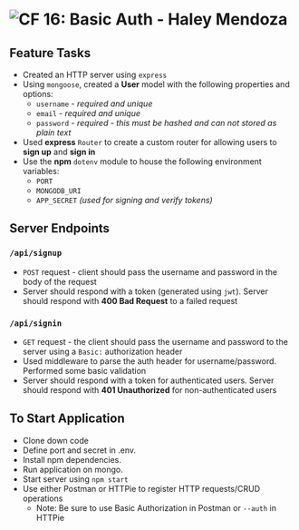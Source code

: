 ![CF](https://camo.githubusercontent.com/70edab54bba80edb7493cad3135e9606781cbb6b/687474703a2f2f692e696d6775722e636f6d2f377635415363382e706e67) 16: Basic Auth - Haley Mendoza
===

## Feature Tasks

* Created an HTTP server using `express`
* Using `mongoose`, created a **User** model with the following properties and options:
  * `username` - *required and unique*
  * `email` - *required and unique*
  * `password` - *required - this must be hashed and can not stored as plain text*
* Used **express** `Router` to create a custom router for allowing users to **sign up** and **sign in**
* Use the **npm** `dotenv` module to house the following environment variables:
  * `PORT`
  * `MONGODB_URI`
  * `APP_SECRET` *(used for signing and verify tokens)*

## Server Endpoints
### `/api/signup`
* `POST` request - client should pass the username and password in the body of the request
* Server should respond with a token (generated using `jwt`). Server should respond with **400 Bad Request** to a failed request

### `/api/signin`
* `GET` request - the client should pass the username and password to the server using a `Basic:` authorization header
* Used middleware to parse the auth header for username/password. Performed some basic validation
* Server should respond with a token for authenticated users. Server should respond with **401 Unauthorized** for non-authenticated users

## To Start Application
* Clone down code
* Define port and secret in .env. 
* Install npm dependencies.
* Run application on mongo.
* Start server using `npm start`
* Use either Postman or HTTPie to register HTTP requests/CRUD operations
  * Note: Be sure to use Basic Authorization in Postman or `--auth` in HTTPie  
